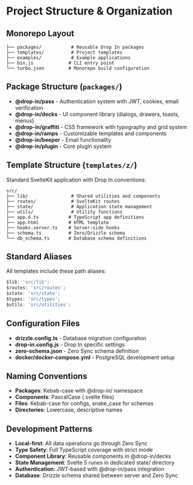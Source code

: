 # Project Structure & Organization

## Monorepo Layout

```
├── packages/           # Reusable Drop In packages
├── templates/          # Project templates
├── examples/           # Example applications
├── bin.js             # CLI entry point
└── turbo.json         # Monorepo build configuration
```

## Package Structure (`packages/`)

- **@drop-in/pass** - Authentication system with JWT, cookies, email verification
- **@drop-in/decks** - UI component library (dialogs, drawers, toasts, menus)
- **@drop-in/graffiti** - CSS framework with typography and grid system
- **@drop-in/ramps** - Customizable templates and components
- **@drop-in/beeper** - Email functionality
- **@drop-in/plugin** - Core plugin system

## Template Structure (`templates/z/`)

Standard SvelteKit application with Drop In conventions:

```
src/
├── lib/                # Shared utilities and components
├── routes/             # SvelteKit routes
├── state/              # Application state management
├── utils/              # Utility functions
├── app.d.ts           # TypeScript app definitions
├── app.html           # HTML template
├── hooks.server.ts    # Server-side hooks
├── schema.ts          # Zero/Drizzle schema
└── db_schema.ts       # Database schema definitions
```

## Standard Aliases

All templates include these path aliases:

```typescript
$lib: 'src/lib';
$routes: 'src/routes';
$state: 'src/state';
$types: 'src/types';
$utils: 'src/utilities';
```

## Configuration Files

- **drizzle.config.ts** - Database migration configuration
- **drop-in.config.js** - Drop In specific settings
- **zero-schema.json** - Zero Sync schema definition
- **docker/docker-compose.yml** - PostgreSQL development setup

## Naming Conventions

- **Packages**: Kebab-case with @drop-in/ namespace
- **Components**: PascalCase (.svelte files)
- **Files**: Kebab-case for configs, snake_case for schemas
- **Directories**: Lowercase, descriptive names

## Development Patterns

- **Local-first**: All data operations go through Zero Sync
- **Type Safety**: Full TypeScript coverage with strict mode
- **Component Library**: Reusable components in @drop-in/decks
- **State Management**: Svelte 5 runes in dedicated state/ directory
- **Authentication**: JWT-based with @drop-in/pass integration
- **Database**: Drizzle schema shared between server and Zero Sync
